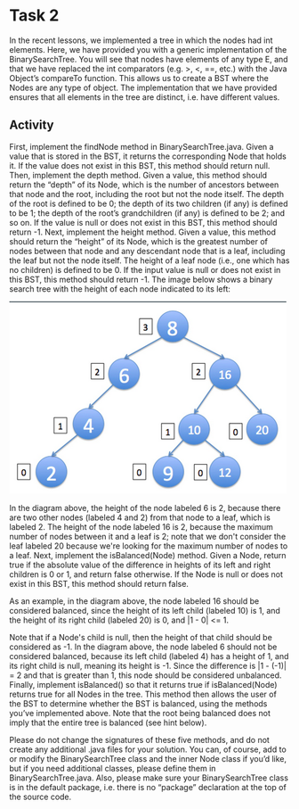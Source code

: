 # Task 2

In the recent lessons, we implemented a tree in which the nodes had int elements. Here, we have provided you with a generic implementation of the BinarySearchTree. You will see that nodes have elements of any type E, and that we have replaced the int comparators (e.g. >, <, ==, etc.) with the Java Object’s compareTo function. This allows us to create a BST where the Nodes are any type of object.
The implementation that we have provided ensures that all elements in the tree are distinct, i.e. have different values.

## Activity
First, implement the findNode method in BinarySearchTree.java. Given a value that is stored in the BST, it returns the corresponding Node that holds it. If the value does not exist in this BST, this method should return null.
Then, implement the depth method. Given a value, this method should return the “depth” of its Node, which is the number of ancestors between that node and the root, including the root but not the node itself. The depth of the root is defined to be 0; the depth of its two children (if any) is defined to be 1; the depth of the root’s grandchildren (if any) is defined to be 2; and so on. If the value is null or does not exist in this BST, this method should return -1.
Next, implement the height method. Given a value, this method should return the “height” of its Node, which is the greatest number of nodes between that node and any descendant node that is a leaf, including the leaf but not the node itself. The height of a leaf node (i.e., one which has no children) is defined to be 0. If the input value is null or does not exist in this BST, this method should return -1.
The image below shows a binary search tree with the height of each node indicated to its left:

![](./binaryTree.png)

In the diagram above, the height of the node labeled 6 is 2, because there are two other nodes (labeled 4 and 2) from that node to a leaf, which is labeled 2. The height of the node labeled 16 is 2, because the maximum number of nodes between it and a leaf is 2; note that we don't consider the leaf labeled 20 because we're looking for the maximum number of nodes to a leaf.
Next, implement the isBalanced(Node) method. Given a Node, return true if the absolute value of the difference in heights of its left and right children is 0 or 1, and return false otherwise. If the Node is null or does not exist in this BST, this method should return false.

As an example, in the diagram above, the node labeled 16 should be considered balanced, since the height of its left child (labeled 10) is 1, and the height of its right child (labeled 20) is 0, and |1 - 0| <= 1.

Note that if a Node's child is null, then the height of that child should be considered as -1. In the diagram above, the node labeled 6 should not be considered balanced, because its left child (labeled 4) has a height of 1, and its right child is null, meaning its height is -1. Since the difference is |1 - (-1)| = 2 and that is greater than 1, this node should be considered unbalanced.
Finally, implement isBalanced() so that it returns true if isBalanced(Node) returns true for all Nodes in the tree. This method then allows the user of the BST to determine whether the BST is balanced, using the methods you’ve implemented above. Note that the root being balanced does not imply that the entire tree is balanced (see hint below).

Please do not change the signatures of these five methods, and do not create any additional .java files for your solution. You can, of course, add to or modify the BinarySearchTree class and the inner Node class if you’d like, but if you need additional classes, please define them in BinarySearchTree.java. Also, please make sure your BinarySearchTree class is in the default package, i.e. there is no “package” declaration at the top of the source code.


